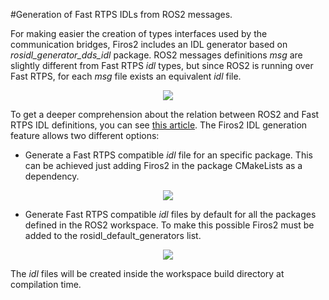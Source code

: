 #Generation of Fast RTPS IDLs from ROS2 messages.

For making easier the creation of types interfaces used by the communication bridges, Firos2 includes an IDL generator based on *rosidl_generator_dds_idl* package. ROS2 messages definitions *msg* are slightly different from Fast RTPS *idl* types, but since ROS2 is running over Fast RTPS, for each *msg* file exists an equivalent *idl* file.

<p align="center">
<img src="https://github.com/JavierIH/armageddon/blob/firos/doc/images/firos2_idl.png">
</p>


To get a deeper comprehension about the relation between ROS2 and Fast RTPS IDL definitions, you can see [this article](http://design.ros2.org/articles/mapping_dds_types.html). The Firos2 IDL generation feature allows two different options:

- Generate a Fast RTPS compatible *idl* file for an specific package. This can be achieved just adding Firos2 in the package CMakeLists as a dependency.

<p align="center">
<img src="https://github.com/JavierIH/armageddon/blob/firos/doc/images/idl_specific.png"> 
</p>

- Generate Fast RTPS compatible *idl* files by default for all the packages defined in the ROS2 workspace. To make this possible Firos2 must be added to the rosidl_default_generators list.

<p align="center">
<img src="https://github.com/JavierIH/armageddon/blob/firos/doc/images/idl_default.png"> 
</p>

The *idl* files will be created inside the workspace build directory at compilation time. 
